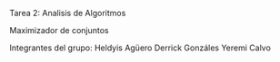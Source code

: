 Tarea 2: Analisis de Algoritmos

Maximizador de conjuntos

Integrantes del grupo:
Heldyis Agüero
Derrick Gonzáles
Yeremi Calvo
